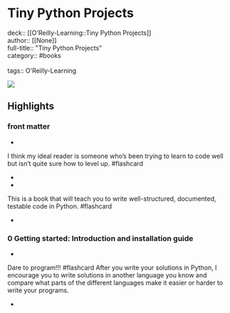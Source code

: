 # Tiny Python Projects

deck:: [[O'Reilly-Learning::Tiny Python Projects]]\
author:: [[None]]\
full-title:: "Tiny Python Projects"\
category:: #books\
\
tags:: O'Reilly-Learning  

![](https://learning.oreilly.com/library/view/tiny-python-projects/9781617297519/ibis_generated_cover_thumbnail.jpg)

## Highlights
### front matter
- 

I think my ideal reader is someone who’s been trying to learn to code well but isn’t quite sure how to level up. #flashcard 


    
-
- 

This is a book that will teach you to write well-structured, documented, testable code in Python. #flashcard 


    
-
### 0 Getting started: Introduction and installation guide
- 
 Dare to program!!! #flashcard 
    After you write your solutions in Python, I encourage you to write solutions in another language you know and compare what parts of the different languages make it easier or harder to write your programs.

    
-
